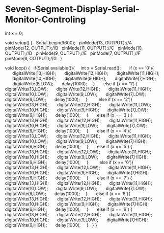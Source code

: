 # Seven-Segment-Display-Serial-Monitor-Controling

int x = 0;

void setup()
{
  Serial.begin(9600);
  pinMode(13, OUTPUT);//A
  pinMode(12, OUTPUT);//B
  pinMode(11, OUTPUT);//C
  pinMode(10, OUTPUT);//D
  pinMode(9, OUTPUT);//E
  pinMode(7, OUTPUT);//F
  pinMode(6, OUTPUT);//G
  
}

void loop()
{
  if(Serial.available()){
    int x = Serial.read();
  
    if (x == '0'){
      digitalWrite(13,HIGH);
      digitalWrite(12,HIGH);
      digitalWrite(11,HIGH);
      digitalWrite(10,HIGH);
      digitalWrite(9,HIGH);
      digitalWrite(7,HIGH);
      digitalWrite(6,LOW);
      delay(1000);
    }
  
    else if (x == '1') {
      digitalWrite(13,LOW);
      digitalWrite(12,HIGH);
      digitalWrite(11,HIGH);
      digitalWrite(10,LOW);
      digitalWrite(9,LOW);
      digitalWrite(7,LOW);
      digitalWrite(6,LOW);
      delay(1000);
    }
    
    else if (x == '2'){
      digitalWrite(13,HIGH);
      digitalWrite(12,HIGH);
      digitalWrite(11,LOW);
      digitalWrite(10,HIGH);
      digitalWrite(9,HIGH);
      digitalWrite(7,LOW);
      digitalWrite(6,HIGH);
      delay(1000);
    }
  
    else if (x == '3') {
      digitalWrite(13,HIGH);
      digitalWrite(12,HIGH);
      digitalWrite(11,HIGH);
      digitalWrite(10,HIGH);
      digitalWrite(9,LOW);
      digitalWrite(7,LOW);
      digitalWrite(6,HIGH);
      delay(1000);
    }
  
    else if (x == '4'){
      digitalWrite(13,LOW);
      digitalWrite(12,HIGH);
      digitalWrite(11,HIGH);
      digitalWrite(10,LOW);
      digitalWrite(9,LOW);
      digitalWrite(7,HIGH);
      digitalWrite(6,HIGH);
      delay(1000);
    }
  
    else if (x == '5') {
      digitalWrite(13,HIGH);
      digitalWrite(12,LOW);
      digitalWrite(11,HIGH);
      digitalWrite(10,HIGH);
      digitalWrite(9,LOW);
      digitalWrite(7,HIGH);
      digitalWrite(6,HIGH);
      delay(1000);
    }
    
    else if (x == '6'){
      digitalWrite(13,HIGH);
      digitalWrite(12,LOW);
      digitalWrite(11,HIGH);
      digitalWrite(10,HIGH);
      digitalWrite(9,HIGH);
      digitalWrite(7,HIGH);
      digitalWrite(6,HIGH);
      delay(1000);
    }
  
    else if (x == '7') {
      digitalWrite(13,HIGH);
      digitalWrite(12,HIGH);
      digitalWrite(11,HIGH);
      digitalWrite(10,LOW);
      digitalWrite(9,LOW);
      digitalWrite(7,LOW);
      digitalWrite(6,LOW);
      delay(1000);
    }
  
    else if (x == '8'){
      digitalWrite(13,HIGH);
      digitalWrite(12,HIGH);
      digitalWrite(11,HIGH);
      digitalWrite(10,HIGH);
      digitalWrite(9,HIGH);
      digitalWrite(7,HIGH);
      digitalWrite(6,HIGH);
      delay(1000);
    }
  
    else if (x == '9') {
      digitalWrite(13,HIGH);
      digitalWrite(12,HIGH);
      digitalWrite(11,HIGH);
      digitalWrite(10,HIGH);
      digitalWrite(9,LOW);
      digitalWrite(7,HIGH);
      digitalWrite(6,HIGH);
      delay(1000);
    } 
  }
}





